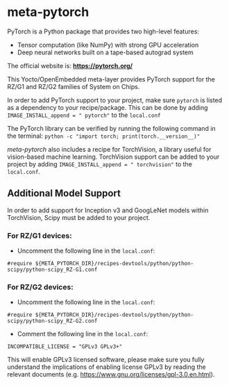 # meta-pytorch

PyTorch is a Python package that provides two high-level features:
- Tensor computation (like NumPy) with strong GPU acceleration
- Deep neural networks built on a tape-based autograd system

The official website is:
**https://pytorch.org/**

This Yocto/OpenEmbedded meta-layer provides PyTorch support for the RZ/G1 and
RZ/G2 families of System on Chips.

In order to add PyTorch support to your project, make sure `pytorch` is
listed as a dependency to your recipe/package. This can be done by adding
`IMAGE_INSTALL_append = " pytorch"` to the `local.conf`

The PyTorch library can be verified by running the following command in the
terminal: `python -c "import torch; print(torch.__version__)"`

*meta-pytorch* also includes a recipe for TorchVision, a library useful for
vision-based machine learning. TorchVision support can be added to your project
by adding `IMAGE_INSTALL_append = " torchvision"` to the `local.conf`.

## Additional Model Support

In order to add support for Inception v3 and GoogLeNet models within
TorchVision, Scipy must be added to your project.

### For RZ/G1 devices:

 - Uncomment the following line in the `local.conf`:
```
#require ${META_PYTORCH_DIR}/recipes-devtools/python/python-scipy/python-scipy_RZ-G1.conf
```

### For RZ/G2 devices:

 - Uncomment the following line in the `local.conf`:
```
#require ${META_PYTORCH_DIR}/recipes-devtools/python/python-scipy/python-scipy_RZ-G2.conf
```
 - Comment the following line in the `local.conf`:
```
INCOMPATIBLE_LICENSE = "GPLv3 GPLv3+"
```
This will enable GPLv3 licensed software, please make sure you fully understand
the implications of enabling license GPLv3 by reading the relevant documents
(e.g. https://www.gnu.org/licenses/gpl-3.0.en.html).
